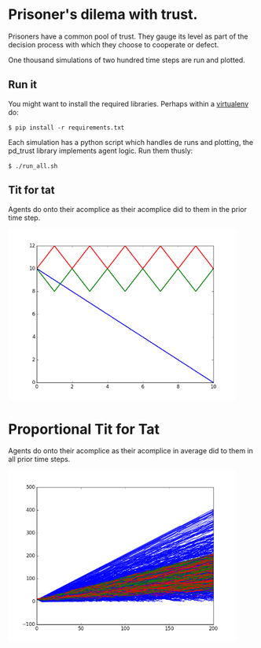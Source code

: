 # Prisoner's dilema with trust.

Prisoners have a common pool of trust. They gauge its level as part of
the decision process with which they choose to cooperate or defect.

One thousand simulations of two hundred time steps are run and plotted.

## Run it

You might want to install the required libraries. Perhaps within a [virtualenv](http://virtualenv.org) do:

    $ pip install -r requirements.txt


Each simulation has a python script which handles de runs and
plotting, the pd_trust library implements agent logic. Run them thusly:

    $ ./run_all.sh


## Tit for tat

Agents do onto their acomplice as their acomplice did to them in the
prior time step.

<img src="plots/tit_for_tat_multi.png" width="92%">

# Proportional Tit for Tat

Agents do onto their acomplice as their acomplice in average did to them in all prior time steps.

<img src="plots/proportional_tit_for_tat_multi.png" width="92%">

